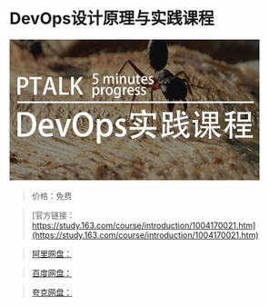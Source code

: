 # DevOps设计原理与实践课程

![img](../../../assets/study163/free/336076F4E517BDE29A88767EFB222FBA.jpg)

> 价格：免费

> [官方链接：https://study.163.com/course/introduction/1004170021.htm](https://study.163.com/course/introduction/1004170021.htm)

> [阿里网盘：]()

> [百度网盘：]()

> [夸克网盘：]()
